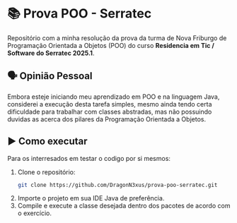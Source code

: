 # 📚 Prova POO - Serratec

Repositório com a minha resolução da prova da turma de Nova Friburgo de Programação Orientada a Objetos (POO) do curso **Residencia em Tic / Software do Serratec 2025.1**.

## 🗣️ Opinião Pessoal
Embora esteje iniciando meu aprendizado em POO e na linguagem Java, considerei a execução desta tarefa simples, mesmo ainda tendo certa dificuldade para trabalhar com classes abstradas, mas não possuindo duvidas as acerca dos pilares da Programação Orientada a Objetos.

## ▶️ Como executar
Para os interresados em testar o codigo por si mesmos:

1. Clone o repositório:
   ```bash
   git clone https://github.com/DragonN3xus/prova-poo-serratec.git
2. Importe o projeto em sua IDE Java de preferência.
3. Compile e execute a classe desejada dentro dos pacotes de acordo com o exercício.
